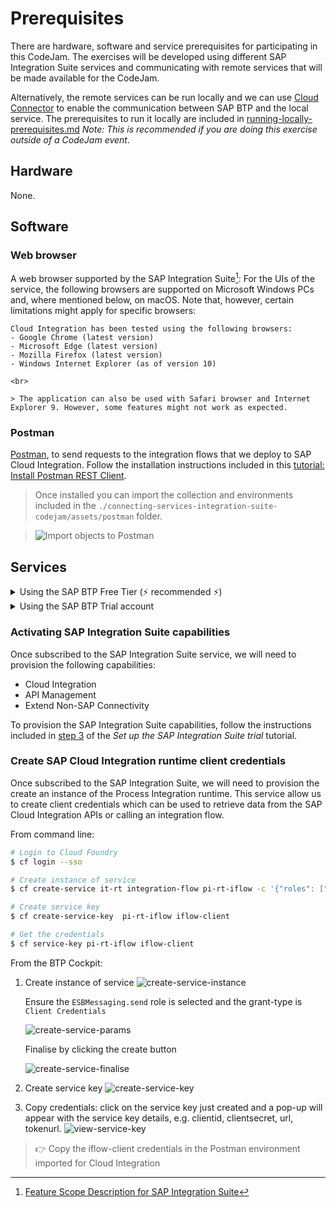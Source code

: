 # Prerequisites

There are hardware, software and service prerequisites for participating in this CodeJam. The exercises will be developed using different SAP Integration Suite services and communicating with remote services that will be made available for the CodeJam. 

Alternatively, the remote services can be run locally and we can use [Cloud Connector](https://help.sap.com/docs/CP_CONNECTIVITY/cca91383641e40ffbe03bdc78f00f681/e6c7616abb5710148cfcf3e75d96d596.html?locale=en-US) to enable the communication between SAP BTP and the local service. The prerequisites to run it locally are included in [running-locally-prerequisites.md](running-locally-prerequisites.md) *Note: This is recommended if you are doing this exercise outside of a CodeJam event*. 

## Hardware

None.

## Software

### Web browser

A web browser supported by the SAP Integration Suite[^1]: For the UIs of the service, the following browsers are supported on Microsoft Windows PCs and, where mentioned below, on macOS. Note that, however, certain limitations might apply for specific browsers:

    Cloud Integration has been tested using the following browsers:
    - Google Chrome (latest version)
    - Microsoft Edge (latest version)
    - Mozilla Firefox (latest version)
    - Windows Internet Explorer (as of version 10)
    
    <br>

    > The application can also be used with Safari browser and Internet Explorer 9. However, some features might not work as expected.

### Postman

[Postman](https://www.getpostman.com/downloads/), to send requests to the integration flows that we deploy to SAP Cloud Integration. Follow the installation instructions included in this [tutorial: Install Postman REST Client](https://developers.sap.com/tutorials/api-tools-postman-install.html).
  > Once installed you can import the collection and environments included in the `./connecting-services-integration-suite-codejam/assets/postman` folder.

  > ![Import objects to Postman](./assets/import-objects-to-Postman.gif)

## Services

<details>
<summary>Using the SAP BTP Free Tier (⚡️ recommended ⚡️)</summary>

<br>

* Get a free SAP Business Technology Platform account (if you don't already have one):
  * [Tutorial: Get an Account on SAP BTP to Try Out Free Tier Service Plans](https://developers.sap.com/tutorials/btp-free-tier-account.html)
  * [Video: SAP BTP Free Tier: Create Your Individual Account](https://www.youtube.com/watch?v=0zGuMus4R10)
* Subscribe to the SAP Integration Suite service by following the instructions included in [step 2](https://developers.sap.com/tutorials/cp-starter-isuite-onboard-subscribe.html#754869b5-274f-4a7d-b195-f4082f790b0d) of the _Set up the SAP Integration Suite trial_ tutorial. 

</details>

<details>
<summary>Using the SAP BTP Trial account</summary>

<br>

* Get an SAP Business Technology Platform trial account:
  * [Tutorial: Get an account on SAP BTP Trial](https://developers.sap.com/tutorials/hcp-create-trial-account.html)
  * [Tutorial: Set up the SAP Integration Suite trial](https://developers.sap.com/tutorials/cp-starter-isuite-onboard-subscribe.html#f55ec71c-2853-4b83-8092-4e3031f8d6e6)

</details>

### Activating SAP Integration Suite capabilities

Once subscribed to the SAP Integration Suite service, we will need to provision the following capabilities:
- Cloud Integration
- API Management
- Extend Non-SAP Connectivity

To provision the SAP Integration Suite capabilities, follow the instructions included in [step 3](https://developers.sap.com/tutorials/cp-starter-isuite-onboard-subscribe.html#d87e7e9f-7862-410d-ae85-ede409587a60) of the  _Set up the SAP Integration Suite trial_ tutorial.


### Create SAP Cloud Integration runtime client credentials

Once subscribed to the SAP Integration Suite, we will need to provision the create an instance of the Process Integration runtime. This service allow us to create client credentials which can be used to retrieve data from the SAP Cloud Integration APIs or calling an integration flow.

From command line:
```bash
# Login to Cloud Foundry
$ cf login --sso

# Create instance of service
$ cf create-service it-rt integration-flow pi-rt-iflow -c '{"roles": ["ESBMessaging.send"],"grant-types": ["client_credentials"],"redirect-uris": [] }'

# Create service key
$ cf create-service-key  pi-rt-iflow iflow-client

# Get the credentials
$ cf service-key pi-rt-iflow iflow-client
```

From the BTP Cockpit:
1. Create instance of service
   ![create-service-instance](assets/pi-rt-create-service-instance.png)

   Ensure the `ESBMessaging.send` role is selected and the grant-type is `Client Credentials`

   ![create-service-params](assets/pi-rt-create-service-instance-2.png)

   Finalise by clicking the create button

   ![create-service-finalise](assets/pi-rt-create-service-instance-3.png)

2. Create service key
   ![create-service-key](assets/pi-rt-create-service-key.png)

3. Copy credentials: click on the service key just created and a pop-up will appear with the service key details, e.g. clientid, clientsecret, url, tokenurl.
   ![view-service-key](assets/pi-rt-view-service-key.png)

  > 👉 Copy the iflow-client credentials in the Postman environment imported for Cloud Integration

[^1]: [Feature Scope Description for SAP Integration
Suite](https://help.sap.com/doc/e50e61e7b66c4b60ae5e88c00c01486a/sap.cp.integration.suite/en-US/FSD_IntegrationSuite.pdf)
